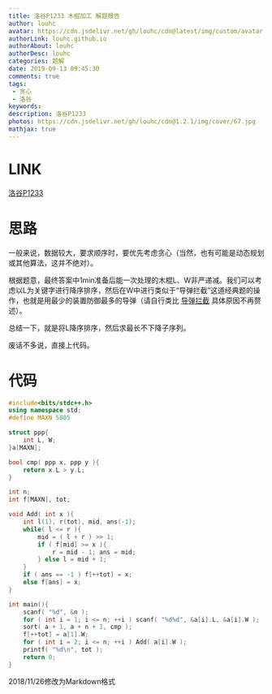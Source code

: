 ```yaml
---
title: 洛谷P1233 木棍加工 解题报告
author: louhc
avatar: https://cdn.jsdelivr.net/gh/louhc/cdn@latest/img/custom/avatar.jpg
authorLink: louhc.github.io
authorAbout: louhc
authorDesc: louhc
categories: 题解
date: 2019-09-13 09:45:30
comments: true
tags: 
 - 贪心
 - 洛谷
keywords: 
description: 洛谷P1233
photos: https://cdn.jsdelivr.net/gh/louhc/cdn@1.2.1/img/cover/67.jpg
mathjax: true
---
```


# LINK

[洛谷P1233](https://www.luogu.com.cn/problem/P1233)

# 思路
一般来说，数据较大，要求顺序时，要优先考虑贪心（当然，也有可能是动态规划或其他算法，这并不绝对）。

根据题意，最终答案中1min准备后能一次处理的木棍L、W非严递减。我们可以考虑以L为关键字进行降序排序，然后在W中进行类似于“导弹拦截”这道经典题的操作，也就是用最少的装置防御最多的导弹（请自行类比 [导弹拦截](https://www.luogu.com.cn/problemnew/show/P1020) 具体原因不再赘述）。

总结一下，就是将L降序排序，然后求最长不下降子序列。

废话不多说，直接上代码。

# 代码

```cpp
#include<bits/stdc++.h>
using namespace std;
#define MAXN 5005

struct ppp{
    int L, W;
}a[MAXN];

bool cmp( ppp x, ppp y ){
    return x.L > y.L;
}

int n;
int f[MAXN], tot;

void Add( int x ){
    int l(1), r(tot), mid, ans(-1);
    while( l <= r ){
        mid = ( l + r ) >> 1;
        if ( f[mid] >= x ){
            r = mid - 1; ans = mid;
        } else l = mid + 1;
    }
    if ( ans == -1 ) f[++tot] = x;
    else f[ans] = x;
}

int main(){
    scanf( "%d", &n );
    for ( int i = 1; i <= n; ++i ) scanf( "%d%d", &a[i].L, &a[i].W );
    sort( a + 1, a + n + 1, cmp );
    f[++tot] = a[1].W;
    for ( int i = 2; i <= n; ++i ) Add( a[i].W );
    printf( "%d\n", tot ); 
    return 0;
}
```
2018/11/26修改为Markdown格式